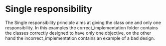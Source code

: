 # Single responsibility
The Single responsibility principle aims at giving the class one and only one responsibility.
In this examples the correct_implementation folder contains the classes correctly designed to have only one objective, on the other hand
the incorrect_implementation contains an example of a bad design.